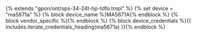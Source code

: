{% extends "gpon/ont/sps-34-24t-hp-tdfo.tmpl" %}
{% set device = "ma5671a" %}
{% block device_name %}MA5671A{% endblock %}
{% block vendor_specific %}{% endblock %}
{% block device_credentials %}{{ includes.iterate_credentials_heading(ma5671a) }}{% endblock %}
